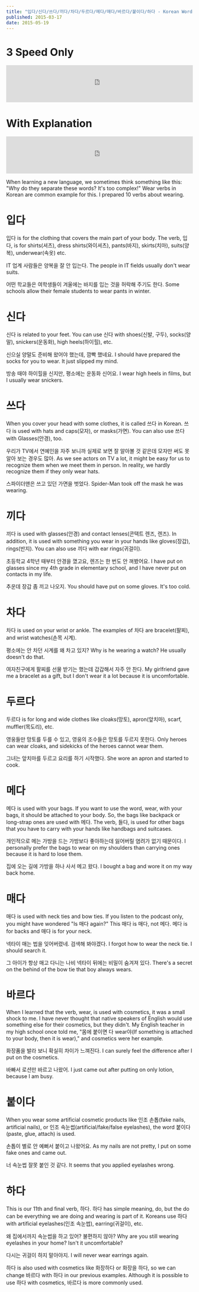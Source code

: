 ```yaml
---
title: "입다/신다/쓰다/끼다/차다/두르다/메다/매다/바르다/붙이다/하다 - Korean Words vs Words #18"
published: 2015-03-17
date: 2015-05-19
---
```


#  3 Speed Only

<iframe id="audio_iframe" src="https://www.podbean.com/media/player/audio/postId/5543005?url=http%3A%2F%2Fwiseinit.podbean.com%2Fe%2F3-speed-edition-of-%25ec%259e%2585%25eb%258b%25a4%25ec%258b%25a0%25eb%258b%25a4%25ec%2593%25b0%25eb%258b%25a4%25eb%2581%25bc%25eb%258b%25a4%25ec%25b0%25a8%25eb%258b%25a4%25eb%2591%2590%25eb%25a5%25b4%25eb%258b%25a4%25eb%25a9%2594%25eb%258b%25a4%25eb%25a7%25a4%25eb%258b%25a4%25eb%25b0%2594%25eb%25a5%25b4%25eb%258b%25a4%25%2F&amp;skin=8&amp;postId=5543005&amp;download=0&amp;share=1&amp;fonts=Helvetica&amp;auto=0" width="100%" height="100" frameborder="0" scrolling="no" data-name="pb-iframe-player"></iframe>

#  With Explanation

<iframe id="audio_iframe" src="https://www.podbean.com/media/player/audio/postId/5543015?url=http%3A%2F%2Fwiseinit.podbean.com%2Fe%2F%25ec%259e%2585%25eb%258b%25a4%25ec%258b%25a0%25eb%258b%25a4%25ec%2593%25b0%25eb%258b%25a4%25eb%2581%25bc%25eb%258b%25a4%25ec%25b0%25a8%25eb%258b%25a4%25eb%2591%2590%25eb%25a5%25b4%25eb%258b%25a4%25eb%25a9%2594%25eb%258b%25a4%25eb%25a7%25a4%25eb%258b%25a4%25eb%25b0%2594%25eb%25a5%25b4%25eb%258b%25a4%25ed%2595%2598%25eb%258b%25a4-k%2F&amp;skin=8&amp;postId=5543015&amp;download=0&amp;share=1&amp;fonts=Helvetica&amp;auto=0" width="100%" height="100" frameborder="0" scrolling="no" data-name="pb-iframe-player"></iframe>

When learning a new language, we sometimes think something like this: "Why do they separate these words? It's too complex!" Wear verbs in Korean are common example for this. I prepared 10 verbs about wearing.

#  입다

입다 is for the clothing that covers the main part of your body. The verb, 입다, is for shirts(셔츠), dress shirts(와이셔츠), pants(바지), skirts(치마), suits(양복), underwear(속옷) etc.

IT 업계 사람들은 양복을 잘 안 입는다.
The people in IT fields usually don't wear suits.

어떤 학교들은 여학생들이 겨울에는 바지를 입는 것을 허락해 주기도 한다.
Some schools allow their female students to wear pants in winter.

#  신다

신다 is related to your feet. You can use 신다 with shoes(신발, 구두), socks(양말), snickers(운동화), high heels(하이힐), etc.

신으실 양말도 준비해 왔어야 했는데, 깜빡 했네요.
I should have prepared the socks for you to wear. It just slipped my mind.

방송 때야 하이힐을 신지만, 평소에는 운동화 신어요.
I wear high heels in films, but I usually wear snickers.

#  쓰다

When you cover your head with some clothes, it is called 쓰다 in Korean. 쓰다 is used with hats and caps(모자), or masks(가면). You can also use 쓰다 with Glasses(안경), too.

우리가 TV에서 연예인을 자주 보니까 실제로 보면 잘 알아볼 것 같은데 모자만 써도 못 알아 보는 경우도 많아.
As we see actors on TV a lot, it might be easy for us to recognize them when we meet them in person. In reality, we hardly recognize them if they only wear hats.

스파이더맨은 쓰고 있던 가면을 벗었다.
Spider-Man took off the mask he was wearing.

#  끼다

끼다 is used with glasses(안경) and contact lenses(콘택트 렌즈, 렌즈). In addition, it is used with something you wear in your hands like gloves(장갑), rings(반지). You can also use 끼다 with ear rings(귀걸이).

초등학교 4학년 때부터 안경을 꼈고요, 렌즈는 한 번도 안 껴봤어요.
I have put on glasses since my 4th grade in elementary school, and I have never put on contacts in my life.

추운데 장갑 좀 끼고 나오지.
You should have put on some gloves. It's too cold.

#  차다

차다 is used on your wrist or ankle. The examples of 차다 are bracelet(팔찌), and wrist watches(손목 시계).

평소에는 안 차던 시계를 왜 차고 있지?
Why is he wearing a watch? He usually doesn't do that.

여자친구에게 팔찌를 선물 받기는 했는데 갑갑해서 자주 안 찬다.
My girlfriend gave me a bracelet as a gift, but I don't wear it a lot because it is uncomfortable.

#  두르다

두르다 is for long and wide clothes like cloaks(망토), apron(앞치마), scarf, muffler(목도리), etc.

영웅들만 망토를 두를 수 있고, 영웅의 조수들은 망토를 두르지 못한다.
Only heroes can wear cloaks, and sidekicks of the heroes cannot wear them.

그녀는 앞치마를 두르고 요리를 하기 시작했다.
She wore an apron and started to cook.

#  메다

메다 is used with your bags. If you want to use the word, wear, with your bags, it should be attached to your body. So, the bags like backpack or long-strap ones are used with 메다. The verb, 들다, is used for other bags that you have to carry with your hands like handbags and suitcases.

개인적으로 메는 가방을 드는 가방보다 좋아하는데 잃어버릴 염려가 없기 때문이다.
I personally prefer the bags to wear on my shoulders than carrying ones because it is hard to lose them.

집에 오는 길에 가방을 하나 사서 메고 왔다.
I bought a bag and wore it on my way back home.

#  매다

매다 is used with neck ties and bow ties. If you listen to the podcast only, you might have wondered "Is 매다 again?" This 매다 is 매다, not 메다. 메다 is for backs and 매다 is for your neck.

넥타이 매는 법을 잊어버렸네. 검색해 봐야겠다.
I forgot how to wear the neck tie. I should search it.

그 아이가 항상 매고 다니는 나비 넥타이 뒤에는 비밀이 숨겨져 있다.
There's a secret on the behind of the bow tie that boy always wears.

#  바르다

When I learned that the verb, wear, is used with cosmetics, it was a small shock to me. I have never thought that native speakers of English would use something else for their cosmetics, but they didn't. My English teacher in my high school once told me, "몸에 붙이면 다 wear야(If something is attached to your body, then it is wear)," and cosmetics were her example.

화장품을 발라 보니 확실히 차이가 느껴진다.
I can surely feel the difference after I put on the cosmetics.

바빠서 로션만 바르고 나왔어.
I just came out after putting on only lotion, because I am busy.

#  붙이다

When you wear some artificial cosmetic products like 인조 손톱(fake nails, artificial nails), or 인조 속눈썹(artificial/fake/false eyelashes), the word 붙이다(paste, glue, attach) is used.

손톱이 별로 안 예뻐서 붙이고 나왔어요.
As my nails are not pretty, I put on some fake ones and came out.

너 속눈썹 잘못 붙인 것 같다.
It seems that you applied eyelashes wrong.

#  하다

This is our 11th and final verb, 하다. 하다 has simple meaning, do, but the do can be everything we are doing and wearing is part of it. Koreans use 하다 with artificial eyelashes(인조 속눈썹), earring(귀걸이), etc.

왜 집에서까지 속눈썹을 하고 있어? 불편하지 않아?
Why are you still wearing eyelashes in your home? Isn't it uncomfortable?

다시는 귀걸이 하지 말아야지.
I will never wear earrings again.

하다 is also used with cosmetics like 화장하다 or 화장을 하다, so we can change 바르다 with 하다 in our previous examples. Although it is possible to use 하다 with cosmetics, 바르다 is more commonly used.